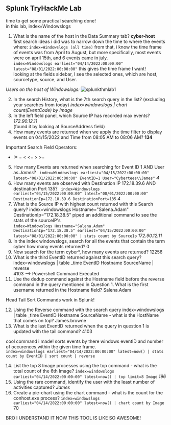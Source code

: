 ## Splunk TryHackMe Lab ##
time to get some practical searching done! <br>
in this lab, index=Windowslogs

1. What is the name of the host in the Data Summary tab?
__cyber-host__ <br>
first search ideas i did was to narrow down the time to where the events where:
```index=Windowslogs (all time)```
from that, i know the time frame of events was from April to August, but more specifically, most events were on april 15th, and 6 events came in july. <br>
```index=Windowslogs earliest="04/14/2022:00:00:00" latest="08/01/2022:00:00:00"```
this gives the time frame I want! <br>
looking at the fields sidebar, I see the selected ones, which are host, sourcetype, source, and User. <br>

_Users on the host of Windowslogs:_
![splunkthmlab1](images/splunkthmlab.png)

2. In the search History, what is the 7th search query in the list? (excluding your searches from today)
_index=windowslogs | chart count(EventCode) by Image_<br>
3. In the left field panel, which Source IP has recorded max events?
_172.90.12.11_<br>  (found it by looking at SourceAddress field)
4. How many events are returned when we apply the time filter to display events on 04/15/2022 and Time from 08:05 AM to 08:06 AM?
__134__<br>

Important Search Field Operators: <br>
* != = < <= > >=

5. How many Events are returned when searching for Event ID 1 AND User as *James*?
```  index=Windowslogs earliest="04/15/2022:00:00:00" latest="08/01/2022:00:00:00" EventID=1 User="Cybertees\\James" ```
_4_<br>
6. How many events are observed with Destination IP 172.18.39.6 AND destination Port 135?
```  index=Windowslogs earliest="04/15/2022:00:00:00" latest="08/01/2022:00:00:00" DestinationIp=172.18.39.6 DestinationPort=135 ```
_4_<br>
7. What is the Source IP with highest count returned with this Search query? index=windowslogs  Hostname="Salena.Adam" DestinationIp="172.18.38.5"
piped an additional command to see the stats of the sourceIP's <br>
``` index=Windowslogs Hostname="Salena.Adam" DestinationIp="172.18.38.5" earliest="04/15/2022:00:00:00" latest="08/01/2022:00:00:00" | stats count by SourceIp ```
_172.90.12.11_<br>
8. In the index windowslogs, search for all the events that contain the term cyber how many events returned?
0 <br>
9. Now search for the term cyber*, how many events are returned?
12256 <br>
10. What is the third EventID returned against this search query? index=windowslogs | table _time EventID Hostname SourceName | reverse  
4103 --> Powershell Command Executed <br>
11. Use the dedup command against the Hostname field before the reverse command in the query mentioned in Question 1. What is the first username returned in the Hostname field?
Salena.Adam <br>

Head Tail Sort Commands work in Splunk! <br>

12. Using the Reverse command with the search query index=windowslogs | table _time EventID Hostname SourceName - what is the HostName that comes on top?
James.browne <br>
13. What is the last EventID returned when the query in question 1 is updated with the tail command?
4103 <br>

cool command i made! sorts events by there windows eventID and number of occurences within the given time frame. <br>
``` index=windowslogs earliest="04/14/2022:00:00:00" latest=now() | stats count by EventID | sort count | reverse ```

14. List the top 8 Image processes using the top command -  what is the total count of the 6th Image?
``` index=windowslogs earliest="04/14/2022:00:00:00" latest=now() | top limit=8 Image ```
_196_<br>
15. Using the rare command, identify the user with the least number of activities captured?
_James_<br>
16. Create a pie-chart using the chart command - what is the count for the conhost.exe process?
``` index=windowslogs earliest="04/14/2022:00:00:00" latest=now() | chart count by Image ``` 70 <br>

BRO I UNDERSTAND IT NOW THIS TOOL IS LIKE SO AWESOME! <br>